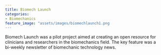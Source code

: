 ```yaml
---
title: Biomech Launch
categories:
- Biomechanics
feature_image: "assets/images/biomechlaunch1.png
---
```


Biomech Launch was a pilot project aimed at creating an open resource for clinicians and researchers in the biomechanics field. The key feature was a bi-weekly newsletter of biomechanic technology news.
